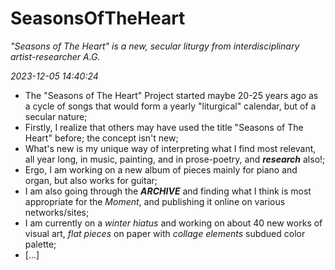 # SeasonsOfTheHeart
*"Seasons of The Heart" is a new, secular liturgy from interdisciplinary artist-researcher A.G.*

*2023-12-05 14:40:24*

* The "Seasons of The Heart" Project started maybe 20-25 years ago as a cycle of songs that would form a yearly "liturgical" calendar, but of a secular nature;
* Firstly, I realize that others may have used the title "Seasons of The Heart" before; the concept isn't new;
* What's new is my unique way of interpreting what I find most relevant, all year long, in music, painting, and in prose-poetry, and __*research*__ also!;
* Ergo, I am working on a new album of pieces mainly for piano and organ, but also works for guitar;
* I am also going through the __*ARCHIVE*__ and finding what I think is most appropriate for the *Moment*, and publishing it online on various networks/sites;
* I am currently on a *winter hiatus* and working on about 40 new works of visual art, *flat pieces* on paper with *collage elements* subdued color palette;
* [...]

  
